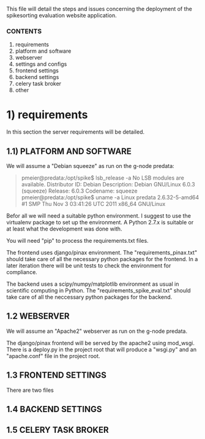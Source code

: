 This file will detail the steps and issues concerning the deployment of the
spikesorting evaluation website application.

### CONTENTS ###

1. requirements
  1. platform and software
  2. webserver
2. settings and configs
  1. frontend settings
  2. backend settings
  3. celery task broker
3. other


# 1) requirements #

In this section the server requirements will be detailed.

## 1.1) PLATFORM AND SOFTWARE

We will assume a "Debian squeeze" as run on the g-node predata:

> pmeier@predata:/opt/spike$ lsb_release  -a
> No LSB modules are available.
> Distributor ID:	Debian
> Description:	Debian GNU/Linux 6.0.3 (squeeze)
> Release:	6.0.3
> Codename:	squeeze
> pmeier@predata:/opt/spike$ uname -a
>Linux predata 2.6.32-5-amd64 #1 SMP Thu Nov 3 03:41:26 UTC 2011 x86_64
GNU/Linux

Befor all we will need a suitable python environment. I suggest to use the
virtualenv package to set up the environment. A Python 2.7.x is suitable or
at least what the development was done with.

You will need "pip" to process the requirements.txt files.

The frontend uses django/pinax environment. The "requirements_pinax.txt" should
take care of all the necessary python packages for the frontend. In a later
iteration there will be unit tests to check the environment for compliance.

The backend uses a scipy/numpy/matplotlib environment as usual in scientific
computing in Python. The "requirements_spike_eval.txt" should take care of
all the neccessary python packages for the backend.

## 1.2 WEBSERVER ##

We will assume an "Apache2" webserver as run on the g-node predata.

The django/pinax frontend will be served by the apache2 using mod_wsgi. There
is a deploy.py in the project root that will produce a "wsgi.py" and an
"apache.conf" file in the project root.

## 1.3 FRONTEND SETTINGS ##

There are two files

## 1.4 BACKEND SETTINGS ##

## 1.5 CELERY TASK BROKER ##
